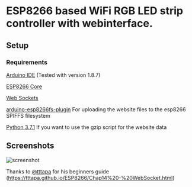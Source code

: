 # ESP8266 based WiFi RGB LED strip controller with webinterface.

## Setup
### Requirements
[Arduino IDE](https://www.arduino.cc/en/Main/Software#download) (Tested with version 1.8.7)

[ESP8266 Core](https://github.com/esp8266/arduino#installing-with-boards-manager)

[Web Sockets](https://github.com/Links2004/arduinoWebSockets)

[arduino-esp8266fs-plugin](https://github.com/esp8266/arduino-esp8266fs-plugin#installation) For uploading the website files to the esp8266 SPIFFS filesystem

[Python 3.7.1](https://www.python.org/downloads/release/python-371/) If you want to use the gzip script for the website data

## Screenshots
![screenshot](https://i.imgur.com/6loIDmD.png "Screenshot 1")

Thanks to [@tttapa](https://github.com/tttapa) for his beginners guide (https://tttapa.github.io/ESP8266/Chap14%20-%20WebSocket.html)
